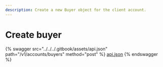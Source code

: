 ```yaml
---
description: Create a new Buyer object for the client account.
---
```


# Create buyer

{% swagger src="../../../.gitbook/assets/api.json" path="/v1/accounts/buyers" method="post" %}
[api.json](../../../.gitbook/assets/api.json)
{% endswagger %}
